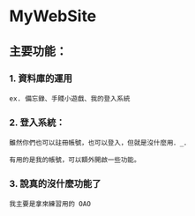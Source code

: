 # MyWebSite

## 主要功能：

### 1. 資料庫的運用

    ex. 備忘錄、手賤小遊戲、我的登入系統
    
    
### 2. 登入系統：

    雖然你們也可以註冊帳號，也可以登入，但就是沒什麼用．_．
    
    有用的是我的帳號，可以額外開啟一些功能。
    
    
### 3. 說真的沒什麼功能了

    我主要是拿來練習用的 OAO
